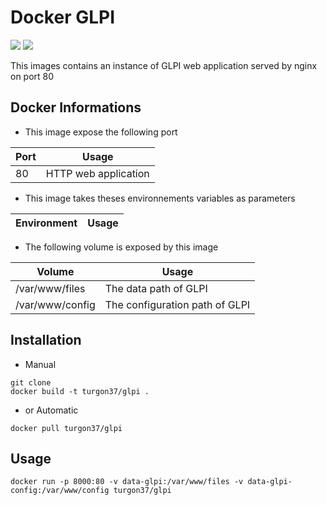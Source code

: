 # Docker GLPI

[![](https://images.microbadger.com/badges/image/turgon37/glpi.svg)](https://microbadger.com/images/turgon37/glpi "Get your own image badge on microbadger.com")
[![](https://images.microbadger.com/badges/version/turgon37/glpi.svg)](https://microbadger.com/images/turgon37/glpi "Get your own version badge on microbadger.com")

This images contains an instance of GLPI web application served by nginx on port 80

## Docker Informations

* This image expose the following port

| Port           | Usage                |
| -------------- | -------------------- |
| 80             | HTTP web application |

 * This image takes theses environnements variables as parameters

| Environment                 | Usage                                                           |
| --------------------------- | ----------------------------------------------------------------|


   * The following volume is exposed by this image

| Volume             | Usage                                            |
| ------------------ | ------------------------------------------------ |
| /var/www/files     | The data path of GLPI                            |
| /var/www/config    | The configuration path of GLPI                   |

## Installation

* Manual

```
git clone
docker build -t turgon37/glpi .
```

* or Automatic

```
docker pull turgon37/glpi
```


## Usage

```
docker run -p 8000:80 -v data-glpi:/var/www/files -v data-glpi-config:/var/www/config turgon37/glpi
```
